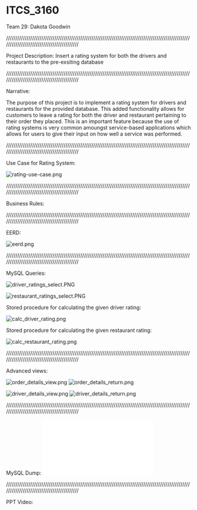 # ITCS_3160

Team 29:
Dakota Goodwin
  
//////////////////////////////////////////////////////////////////////////////////////////////////////////////////////////////////////////
  
Project Description:
Insert a rating system for both the drivers and restaurants to the pre-exsiting database

//////////////////////////////////////////////////////////////////////////////////////////////////////////////////////////////////////////

Narrative:

The purpose of this project is to implement a rating system for drivers and restaurants for the provided database. This added functionality allows for customers to leave a rating for both the driver and restaurant pertaining to their order they placed. This is an important feature because the use of rating systems is very common amoungst service-based applications which allows for users to give their input on how well a service was performed.

//////////////////////////////////////////////////////////////////////////////////////////////////////////////////////////////////////////

Use Case for Rating System:

![rating-use-case.png](https://raw.githubusercontent.com/dgoodw11/ITCS_3160-052/main/images/rating-use-case.png)

//////////////////////////////////////////////////////////////////////////////////////////////////////////////////////////////////////////

Business Rules:

//////////////////////////////////////////////////////////////////////////////////////////////////////////////////////////////////////////

EERD: 

![eerd.png](https://raw.githubusercontent.com/dgoodw11/ITCS_3160-052/main/images/eerd.png)

//////////////////////////////////////////////////////////////////////////////////////////////////////////////////////////////////////////

MySQL Queries:

![driver_ratings_select.PNG](https://raw.githubusercontent.com/dgoodw11/ITCS_3160-052/main/images/driver_ratings_select.PNG)

![restaurant_ratings_select.PNG](https://raw.githubusercontent.com/dgoodw11/ITCS_3160-052/main/images/restaurant_ratings_select.PNG)

Stored procedure for calculating the given driver rating:

![calc_driver_rating.png](https://raw.githubusercontent.com/dgoodw11/ITCS_3160-052/main/images/calc_driver_rating.png)

Stored procedure for calculating the given restaurant rating:

![calc_restaurant_rating.png](https://raw.githubusercontent.com/dgoodw11/ITCS_3160-052/main/images/calc_restaurant_rating.png)

//////////////////////////////////////////////////////////////////////////////////////////////////////////////////////////////////////////

Advanced views:

![order_details_view.png](https://raw.githubusercontent.com/dgoodw11/ITCS_3160-052/main/images/order_details_view.png)
![order_details_return.png](https://raw.githubusercontent.com/dgoodw11/ITCS_3160-052/main/images/order_details_return.png)


![driver_details_view.png](https://raw.githubusercontent.com/dgoodw11/ITCS_3160-052/main/images/driver_details_view.png)
![driver_details_return.png](https://raw.githubusercontent.com/dgoodw11/ITCS_3160-052/main/images/driver_details_return.png)

//////////////////////////////////////////////////////////////////////////////////////////////////////////////////////////////////////////

MySQL Dump:
![sql_dump.sql](sql/sql_dump.sql)

//////////////////////////////////////////////////////////////////////////////////////////////////////////////////////////////////////////

PPT Video:
